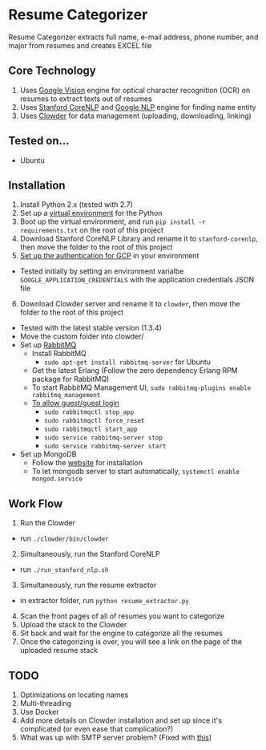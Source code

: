 Resume Categorizer
===================
Resume Categorizer extracts full name, e-mail address, phone number, and major from resumes and creates EXCEL file

Core Technology
--------------
1. Uses [Google Vision](https://cloud.google.com/vision/) engine for optical character recognition (OCR) on resumes to extract texts out of resumes
2. Uses [Stanford CoreNLP](https://stanfordnlp.github.io/CoreNLP/) and [Google NLP](https://cloud.google.com/natural-language/) engine for finding name entity
3. Uses [Clowder](https://clowder.ncsa.illinois.edu/) for data management (uploading, downloading, linking)

Tested on...
------------
- Ubuntu

Installation
------------
1. Install Python 2.x (tested with 2.7)
2. Set up a [virtual environment](http://docs.python-guide.org/en/latest/dev/virtualenvs/) for the Python
3. Boot up the virtual environment, and run `pip install -r requirements.txt` on the root of this project
4. Download Stanford CoreNLP Library and rename it to `stanford-corenlp`, then move the folder to the root of this project
5. [Set up the authentication for GCP](https://cloud.google.com/docs/authentication/getting-started) in your environment
  - Tested initially by setting an environment varialbe `GOOGLE_APPLICATION_CREDENTIALS` with the application credentials JSON file
6. Download Clowder server and rename it to `clowder`, then move the folder to the root of this project
  - Tested with the latest stable version (1.3.4)
  - Move the custom folder into clowder/
  - Set up [RabbitMQ](https://www.rabbitmq.com/download.html)
    - Install RabbitMQ
      - `sudo apt-get install rabbitmq-server` for Ubuntu
    - Get the latest Erlang (Follow the zero dependency Erlang RPM package for RabbitMQ)
    - To start RabbitMQ Management UI, `sudo rabbitmq-plugins enable rabbitmq_management`
    - [To allow guest/guest login](https://www.rabbitmq.com/access-control.html)
      - `sudo rabbitmqctl stop_app`
      - `sudo rabbitmqctl force_reset`
      - `sudo rabbitmqctl start_app`
      - `sudo service rabbitmq-server stop`
      - `sudo service rabbitmq-server start`
  - Set up MongoDB
    - Follow the [website](https://docs.mongodb.com/manual/tutorial/) for installation
    - To let mongodb server to start automatically, `systemctl enable mongod.service`

Work Flow
------------
1. Run the Clowder
  - run `./clowder/bin/clowder`
2. Simultaneously, run the Stanford CoreNLP
  - run `./run_stanford_nlp.sh`
3. Simultaneously, run the resume extractor
  - in extractor folder, run `python resume_extractor.py`
4. Scan the front pages of all of resumes you want to categorize
5. Upload the stack to the Clowder
6. Sit back and wait for the engine to categorize all the resumes
7. Once the categorizing is over, you will see a link on the page of the uploaded resume stack

TODO
-----------
1. Optimizations on locating names
2. Multi-threading
3. Use Docker
4. Add more details on Clowder installation and set up since it's complicated (or even ease that complication?)
5. What was up with SMTP server problem? (Fixed with [this](https://www.digitalocean.com/community/tutorials/how-to-install-and-configure-postfix-as-a-send-only-smtp-server-on-ubuntu-16-04))
